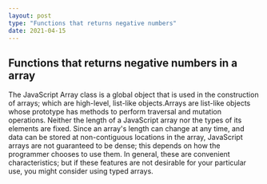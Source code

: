 ```yaml
---
layout: post
type: "Functions that returns negative numbers"
date: 2021-04-15
---
```

## Functions that returns negative numbers in a array

The JavaScript Array class is a global object that is used in the construction of arrays; which are high-level, list-like objects.Arrays are list-like objects whose prototype has methods to perform traversal and mutation operations. Neither the length of a JavaScript array nor the types of its elements are fixed. Since an array's length can change at any time, and data can be stored at non-contiguous locations in the array, JavaScript arrays are not guaranteed to be dense; this depends on how the programmer chooses to use them. In general, these are convenient characteristics; but if these features are not desirable for your particular use, you might consider using typed arrays.